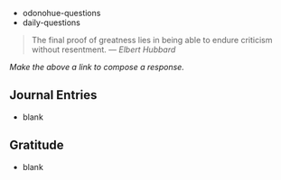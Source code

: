 - odonohue-questions
- daily-questions

> The final proof of greatness lies in being able to endure criticism without resentment.
> — <cite>Elbert Hubbard</cite>

*Make the above a link to compose a response.*
## Journal Entries
-  blank

## Gratitude
- blank


